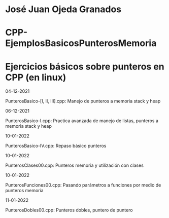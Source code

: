 # José Juan Ojeda Granados
# CPP-EjemplosBasicosPunterosMemoria
# Ejercicios básicos sobre punteros en CPP (en linux)

04-12-2021

PunterosBasico-[I, II, III].cpp: Manejo de punteros a memoria stack y heap

06-12-2021

PunterosBasico-I.cpp: Practica avanzada de manejo de listas, punteros a memoria stack y heap

10-01-2022

PunterosBasico-IV.cpp: Repaso básico punteros

10-01-2022

PunterosClases00.cpp: Punteros memoria y utilización con clases

10-01-2022

PunterosFunciones00.cpp: Pasando parámetros a funciones por medio de punteros memoria

11-01-2022

PunterosDobles00.cpp: Punteros dobles, puntero de puntero